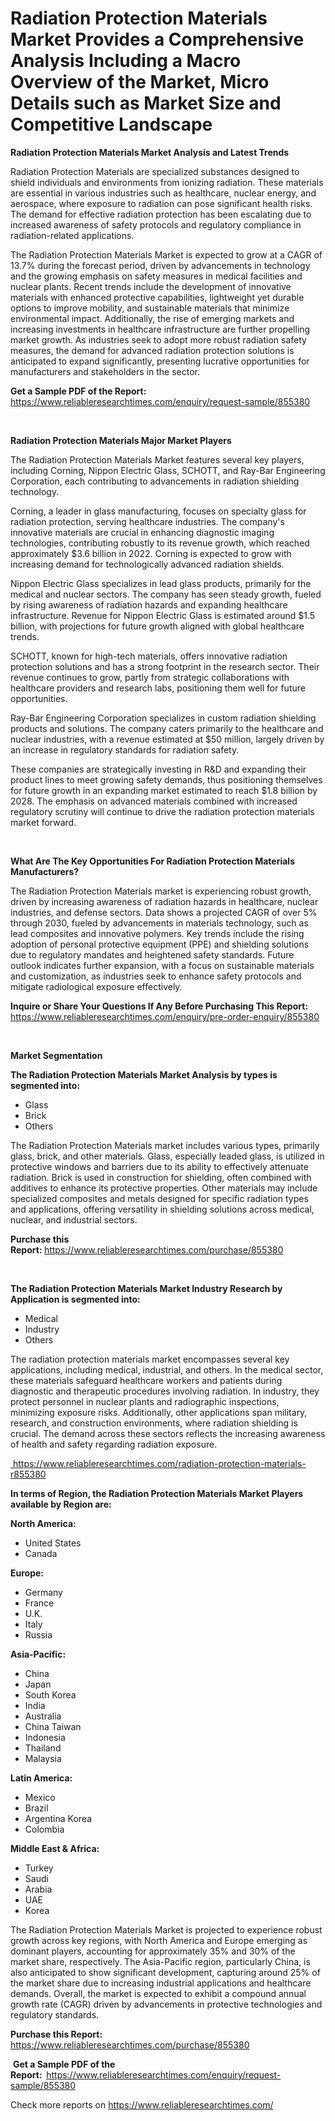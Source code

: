 <p><h1>Radiation Protection Materials Market Provides a Comprehensive Analysis Including a Macro Overview of the Market, Micro Details such as Market Size and Competitive Landscape</h1></p><p><strong>Radiation Protection Materials Market Analysis and Latest Trends</strong></p>
<p><p>Radiation Protection Materials are specialized substances designed to shield individuals and environments from ionizing radiation. These materials are essential in various industries such as healthcare, nuclear energy, and aerospace, where exposure to radiation can pose significant health risks. The demand for effective radiation protection has been escalating due to increased awareness of safety protocols and regulatory compliance in radiation-related applications.</p><p>The Radiation Protection Materials Market is expected to grow at a CAGR of 13.7% during the forecast period, driven by advancements in technology and the growing emphasis on safety measures in medical facilities and nuclear plants. Recent trends include the development of innovative materials with enhanced protective capabilities, lightweight yet durable options to improve mobility, and sustainable materials that minimize environmental impact. Additionally, the rise of emerging markets and increasing investments in healthcare infrastructure are further propelling market growth. As industries seek to adopt more robust radiation safety measures, the demand for advanced radiation protection solutions is anticipated to expand significantly, presenting lucrative opportunities for manufacturers and stakeholders in the sector.</p></p>
<p><strong>Get a Sample PDF of the Report:&nbsp;</strong> <a href="https://www.reliableresearchtimes.com/enquiry/request-sample/855380?utm_campaign=2007&utm_medium=2&utm_source=Github&utm_content=ia&utm_term=30012025&utm_id=radiation-protection-materials">https://www.reliableresearchtimes.com/enquiry/request-sample/855380</a></p>
<p>&nbsp;</p>
<p><strong>Radiation Protection Materials Major Market Players</strong></p>
<p><p>The Radiation Protection Materials Market features several key players, including Corning, Nippon Electric Glass, SCHOTT, and Ray-Bar Engineering Corporation, each contributing to advancements in radiation shielding technology. </p><p>Corning, a leader in glass manufacturing, focuses on specialty glass for radiation protection, serving healthcare industries. The company's innovative materials are crucial in enhancing diagnostic imaging technologies, contributing robustly to its revenue growth, which reached approximately $3.6 billion in 2022. Corning is expected to grow with increasing demand for technologically advanced radiation shields.</p><p>Nippon Electric Glass specializes in lead glass products, primarily for the medical and nuclear sectors. The company has seen steady growth, fueled by rising awareness of radiation hazards and expanding healthcare infrastructure. Revenue for Nippon Electric Glass is estimated around $1.5 billion, with projections for future growth aligned with global healthcare trends.</p><p>SCHOTT, known for high-tech materials, offers innovative radiation protection solutions and has a strong footprint in the research sector. Their revenue continues to grow, partly from strategic collaborations with healthcare providers and research labs, positioning them well for future opportunities.</p><p>Ray-Bar Engineering Corporation specializes in custom radiation shielding products and solutions. The company caters primarily to the healthcare and nuclear industries, with a revenue estimated at $50 million, largely driven by an increase in regulatory standards for radiation safety.</p><p>These companies are strategically investing in R&D and expanding their product lines to meet growing safety demands, thus positioning themselves for future growth in an expanding market estimated to reach $1.8 billion by 2028. The emphasis on advanced materials combined with increased regulatory scrutiny will continue to drive the radiation protection materials market forward.</p></p>
<p>&nbsp;</p>
<p><strong>What Are The Key Opportunities For Radiation Protection Materials Manufacturers?</strong></p>
<p><p>The Radiation Protection Materials market is experiencing robust growth, driven by increasing awareness of radiation hazards in healthcare, nuclear industries, and defense sectors. Data shows a projected CAGR of over 5% through 2030, fueled by advancements in materials technology, such as lead composites and innovative polymers. Key trends include the rising adoption of personal protective equipment (PPE) and shielding solutions due to regulatory mandates and heightened safety standards. Future outlook indicates further expansion, with a focus on sustainable materials and customization, as industries seek to enhance safety protocols and mitigate radiological exposure effectively.</p></p>
<p><strong>Inquire or Share Your Questions If Any Before Purchasing This Report:</strong> <a href="https://www.reliableresearchtimes.com/enquiry/pre-order-enquiry/855380?utm_campaign=2007&utm_medium=2&utm_source=Github&utm_content=ia&utm_term=30012025&utm_id=radiation-protection-materials">https://www.reliableresearchtimes.com/enquiry/pre-order-enquiry/855380</a></p>
<p>&nbsp;</p>
<p><strong>Market Segmentation</strong></p>
<p><strong>The Radiation Protection Materials Market Analysis by types is segmented into:</strong></p>
<p><ul><li>Glass</li><li>Brick</li><li>Others</li></ul></p>
<p><p>The Radiation Protection Materials market includes various types, primarily glass, brick, and other materials. Glass, especially leaded glass, is utilized in protective windows and barriers due to its ability to effectively attenuate radiation. Brick is used in construction for shielding, often combined with additives to enhance its protective properties. Other materials may include specialized composites and metals designed for specific radiation types and applications, offering versatility in shielding solutions across medical, nuclear, and industrial sectors.</p></p>
<p><strong>Purchase this Report:&nbsp;</strong><a href="https://www.reliableresearchtimes.com/purchase/855380?utm_campaign=2007&utm_medium=2&utm_source=Github&utm_content=ia&utm_term=30012025&utm_id=radiation-protection-materials">https://www.reliableresearchtimes.com/purchase/855380</a></p>
<p>&nbsp;</p>
<p><strong>The Radiation Protection Materials Market Industry Research by Application is segmented into:</strong></p>
<p><ul><li>Medical</li><li>Industry</li><li>Others</li></ul></p>
<p><p>The radiation protection materials market encompasses several key applications, including medical, industrial, and others. In the medical sector, these materials safeguard healthcare workers and patients during diagnostic and therapeutic procedures involving radiation. In industry, they protect personnel in nuclear plants and radiographic inspections, minimizing exposure risks. Additionally, other applications span military, research, and construction environments, where radiation shielding is crucial. The demand across these sectors reflects the increasing awareness of health and safety regarding radiation exposure.</p></p>
<p><a href="https://www.reliableresearchtimes.com/radiation-protection-materials-r855380?utm_campaign=2007&utm_medium=2&utm_source=Github&utm_content=ia&utm_term=30012025&utm_id=radiation-protection-materials">&nbsp;https://www.reliableresearchtimes.com/radiation-protection-materials-r855380</a></p>
<p><strong>In terms of Region, the Radiation Protection Materials Market Players available by Region are:</strong></p>
<p>
    <p> <strong> North America: </strong>
        <ul>
            <li>United States</li>
            <li>Canada</li>
        </ul>
        </p> 
    <p> <strong> Europe: </strong>
        <ul>
            <li>Germany</li>
            <li>France</li>
            <li>U.K.</li>
            <li>Italy</li>
            <li>Russia</li>
        </ul>
        </p> 
    <p> <strong> Asia-Pacific: </strong>
        <ul>
            <li>China</li>
            <li>Japan</li>
            <li>South Korea</li>
            <li>India</li>
            <li>Australia</li>
            <li>China Taiwan</li>
            <li>Indonesia</li>
            <li>Thailand</li>
            <li>Malaysia</li>
        </ul>
        </p> 
    <p> <strong> Latin America: </strong>
        <ul>
            <li>Mexico</li>
            <li>Brazil</li>
            <li>Argentina Korea</li>
            <li>Colombia</li>
        </ul>
        </p> 
    <p> <strong> Middle East & Africa: </strong>
        <ul>
            <li>Turkey</li>
            <li>Saudi</li>
            <li>Arabia</li>
            <li>UAE</li>
            <li>Korea</li>
        </ul>
    </p>
    </p>
<p><p>The Radiation Protection Materials Market is projected to experience robust growth across key regions, with North America and Europe emerging as dominant players, accounting for approximately 35% and 30% of the market share, respectively. The Asia-Pacific region, particularly China, is also anticipated to show significant development, capturing around 25% of the market share due to increasing industrial applications and healthcare demands. Overall, the market is expected to exhibit a compound annual growth rate (CAGR) driven by advancements in protective technologies and regulatory standards.</p></p>
<p><strong>Purchase this Report: </strong><a href="https://www.reliableresearchtimes.com/purchase/855380?utm_campaign=2007&utm_medium=2&utm_source=Github&utm_content=ia&utm_term=30012025&utm_id=radiation-protection-materials">https://www.reliableresearchtimes.com/purchase/855380</a></p>
<p>&nbsp;<strong>Get a Sample PDF of the Report:&nbsp;&nbsp;</strong><a href="https://www.reliableresearchtimes.com/enquiry/request-sample/855380?utm_campaign=2007&utm_medium=2&utm_source=Github&utm_content=ia&utm_term=30012025&utm_id=radiation-protection-materials">https://www.reliableresearchtimes.com/enquiry/request-sample/855380</a></p>
<p><strong></strong></p>
<p>Check more reports on <a href="https://www.reliableresearchtimes.com/?utm_campaign=2007&utm_medium=2&utm_source=Github&utm_content=ia&utm_term=30012025&utm_id=radiation-protection-materials">https://www.reliableresearchtimes.com/</a></p>
